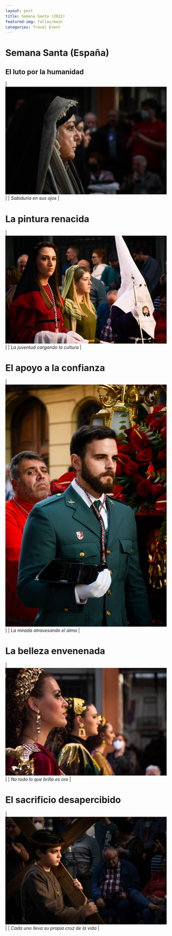 ```yaml
---
layout: post
title: Semana Santa (2022)
featured-img: fallas/main
categories: Travel Event
---
```


# Semana Santa (España)

## El luto por la humanidad 


| ![Alt text](../assets/img/posts/fallas/1.jpg) |
| *Sabiduría en sus ojos* | 

# La pintura renacida

| ![Alt text](../assets/img/posts/fallas/2.jpg) |
| *La juventud cargando la cultura* | 


# El apoyo a la confianza

| ![Alt text](../assets/img/posts/fallas/3.jpg) |
| *La mirada atravesando el alma* | 

# La belleza envenenada

| ![Alt text](../assets/img/posts/fallas/4.jpg) |
| *No todo lo que brilla es oro* | 

# El sacrificio desapercibido

| ![Alt text](../assets/img/posts/fallas/5.jpg) |
| *Cada uno lleva su propia cruz de la vida* | 
